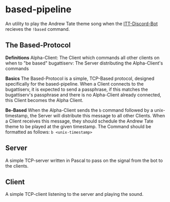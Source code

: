 # based-pipeline
An utility to play the Andrew Tate theme song when the [ITT-Discord-Bot](https://gitlab.com/CommandCrafterHD/ITT-Discord-Bot)
recieves the `!based` command.

## The Based-Protocol
**Definitions**
Alpha-Client: The Client which commands all other clients on when to "be based"
bugattiserv: The Server distributing the Alpha-Client's commands

**Basics**
The Based-Protocol is a simple, TCP-Based protocol, designed specifically for the based-pipeline.
When a Client connects to the bugattiserv, it is expected to send a passphrase, if this matches the
bugattiserv's passphrase and there is no Alpha-Client already connected, this Client becomes the
Alpha Client.

**Be-Based**
When the Alpha-Client sends the `b` command followed by a unix-timestamp, the Server will distribute
this message to all other Clients.  When a Client receives this message, they should schedule the
Andrew Tate theme to be played at the given timestamp.
The Command should be formatted as follows:
`b <unix-timestamp>`

## Server
A simple TCP-server written in Pascal to pass on the signal from the bot to the clients.

## Client
A simple TCP-client listening to the server and playing the sound.


